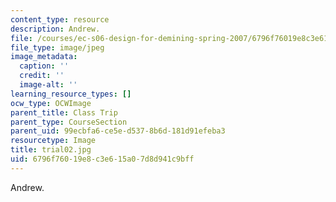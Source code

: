 ```yaml
---
content_type: resource
description: Andrew.
file: /courses/ec-s06-design-for-demining-spring-2007/6796f76019e8c3e615a07d8d941c9bff_trial02.jpg
file_type: image/jpeg
image_metadata:
  caption: ''
  credit: ''
  image-alt: ''
learning_resource_types: []
ocw_type: OCWImage
parent_title: Class Trip
parent_type: CourseSection
parent_uid: 99ecbfa6-ce5e-d537-8b6d-181d91efeba3
resourcetype: Image
title: trial02.jpg
uid: 6796f760-19e8-c3e6-15a0-7d8d941c9bff
---
```

Andrew.

